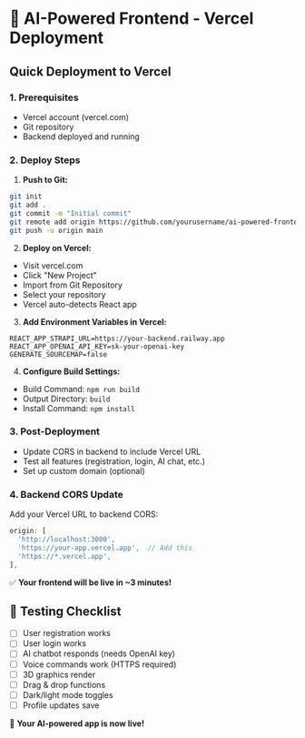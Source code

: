 # 🚀 AI-Powered Frontend - Vercel Deployment

## Quick Deployment to Vercel

### 1. Prerequisites
- Vercel account (vercel.com)
- Git repository
- Backend deployed and running

### 2. Deploy Steps

1. **Push to Git:**
```bash
git init
git add .
git commit -m "Initial commit"
git remote add origin https://github.com/yourusername/ai-powered-frontend
git push -u origin main
```

2. **Deploy on Vercel:**
- Visit vercel.com
- Click "New Project"
- Import from Git Repository
- Select your repository
- Vercel auto-detects React app

3. **Add Environment Variables in Vercel:**
```
REACT_APP_STRAPI_URL=https://your-backend.railway.app
REACT_APP_OPENAI_API_KEY=sk-your-openai-key
GENERATE_SOURCEMAP=false
```

4. **Configure Build Settings:**
- Build Command: `npm run build`
- Output Directory: `build`
- Install Command: `npm install`

### 3. Post-Deployment
- Update CORS in backend to include Vercel URL
- Test all features (registration, login, AI chat, etc.)
- Set up custom domain (optional)

### 4. Backend CORS Update
Add your Vercel URL to backend CORS:
```javascript
origin: [
  'http://localhost:3000',
  'https://your-app.vercel.app',  // Add this
  'https://*.vercel.app',
],
```

✅ **Your frontend will be live in ~3 minutes!**

## 🎯 Testing Checklist
- [ ] User registration works
- [ ] User login works  
- [ ] AI chatbot responds (needs OpenAI key)
- [ ] Voice commands work (HTTPS required)
- [ ] 3D graphics render
- [ ] Drag & drop functions
- [ ] Dark/light mode toggles
- [ ] Profile updates save

🎉 **Your AI-powered app is now live!**

